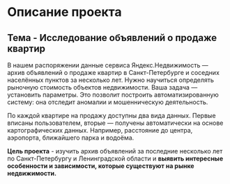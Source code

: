 # Описание проекта
## Тема - Исследование объявлений о продаже квартир

В нашем распоряжении данные сервиса Яндекс.Недвижимость — архив объявлений о продаже квартир в Санкт-Петербурге и соседних населённых пунктов за несколько лет. Нужно научиться определять рыночную стоимость объектов недвижимости. Ваша задача — установить параметры. Это позволит построить автоматизированную систему: она отследит аномалии и мошенническую деятельность.

По каждой квартире на продажу доступны два вида данных. Первые вписаны пользователем, вторые — получены автоматически на основе картографических данных. Например, расстояние до центра, аэропорта, ближайшего парка и водоёма.

**Цель проекта** -  изучить архив объявлений за последние несколько лет по Санкт-Петербургу и Ленинградской области и **выявить интересные особенности и зависимости, которые существуют на рынке недвижимости.**

